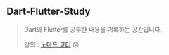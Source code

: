 Dart-Flutter-Study
----
> Dart와 Flutter를 공부한 내용을 기록하는 공간입니다.
> 
> 강의 : [노마드 코더](https://nomadcoders.co/flutter-for-beginners/lobby) 😙
